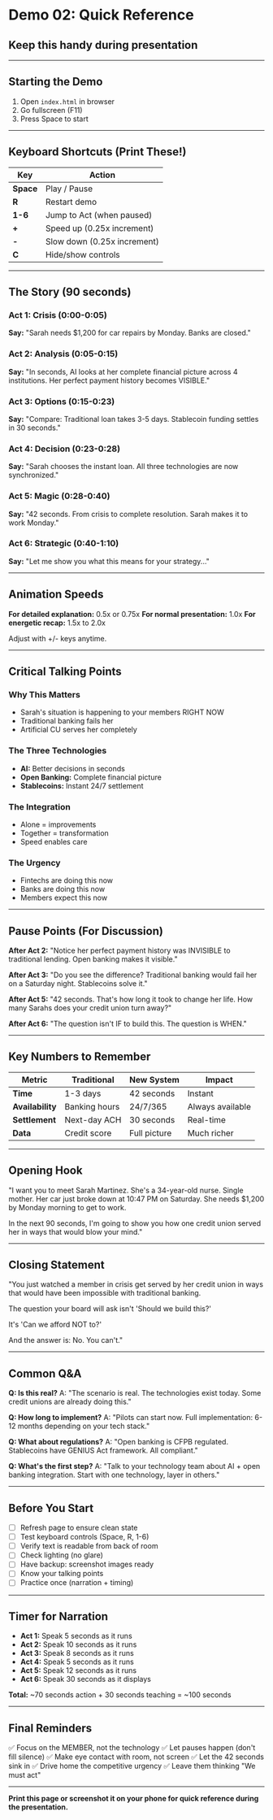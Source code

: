 # Demo 02: Quick Reference
## Keep this handy during presentation

---

## Starting the Demo

1. Open `index.html` in browser
2. Go fullscreen (F11)
3. Press Space to start

---

## Keyboard Shortcuts (Print These!)

| Key | Action |
|-----|--------|
| **Space** | Play / Pause |
| **R** | Restart demo |
| **1-6** | Jump to Act (when paused) |
| **+** | Speed up (0.25x increment) |
| **-** | Slow down (0.25x increment) |
| **C** | Hide/show controls |

---

## The Story (90 seconds)

### Act 1: Crisis (0:00-0:05)
**Say:** "Sarah needs $1,200 for car repairs by Monday. Banks are closed."

### Act 2: Analysis (0:05-0:15)
**Say:** "In seconds, AI looks at her complete financial picture across 4 institutions. Her perfect payment history becomes VISIBLE."

### Act 3: Options (0:15-0:23)
**Say:** "Compare: Traditional loan takes 3-5 days. Stablecoin funding settles in 30 seconds."

### Act 4: Decision (0:23-0:28)
**Say:** "Sarah chooses the instant loan. All three technologies are now synchronized."

### Act 5: Magic (0:28-0:40)
**Say:** "42 seconds. From crisis to complete resolution. Sarah makes it to work Monday."

### Act 6: Strategic (0:40-1:10)
**Say:** "Let me show you what this means for your strategy..."

---

## Animation Speeds

**For detailed explanation:** 0.5x or 0.75x
**For normal presentation:** 1.0x
**For energetic recap:** 1.5x to 2.0x

Adjust with +/- keys anytime.

---

## Critical Talking Points

### Why This Matters
- Sarah's situation is happening to your members RIGHT NOW
- Traditional banking fails her
- Artificial CU serves her completely

### The Three Technologies
- **AI:** Better decisions in seconds
- **Open Banking:** Complete financial picture
- **Stablecoins:** Instant 24/7 settlement

### The Integration
- Alone = improvements
- Together = transformation
- Speed enables care

### The Urgency
- Fintechs are doing this now
- Banks are doing this now
- Members expect this now

---

## Pause Points (For Discussion)

**After Act 2:**
"Notice her perfect payment history was INVISIBLE to traditional lending. Open banking makes it visible."

**After Act 3:**
"Do you see the difference? Traditional banking would fail her on a Saturday night. Stablecoins solve it."

**After Act 5:**
"42 seconds. That's how long it took to change her life. How many Sarahs does your credit union turn away?"

**After Act 6:**
"The question isn't IF to build this. The question is WHEN."

---

## Key Numbers to Remember

| Metric | Traditional | New System | Impact |
|--------|-------------|-----------|--------|
| **Time** | 1-3 days | 42 seconds | Instant |
| **Availability** | Banking hours | 24/7/365 | Always available |
| **Settlement** | Next-day ACH | 30 seconds | Real-time |
| **Data** | Credit score | Full picture | Much richer |

---

## Opening Hook

"I want you to meet Sarah Martinez. She's a 34-year-old nurse. Single mother. Her car just broke down at 10:47 PM on Saturday. She needs $1,200 by Monday morning to get to work.

In the next 90 seconds, I'm going to show you how one credit union served her in ways that would blow your mind."

---

## Closing Statement

"You just watched a member in crisis get served by her credit union in ways that would have been impossible with traditional banking.

The question your board will ask isn't 'Should we build this?'

It's 'Can we afford NOT to?'

And the answer is: No. You can't."

---

## Common Q&A

**Q: Is this real?**
A: "The scenario is real. The technologies exist today. Some credit unions are already doing this."

**Q: How long to implement?**
A: "Pilots can start now. Full implementation: 6-12 months depending on your tech stack."

**Q: What about regulations?**
A: "Open banking is CFPB regulated. Stablecoins have GENIUS Act framework. All compliant."

**Q: What's the first step?**
A: "Talk to your technology team about AI + open banking integration. Start with one technology, layer in others."

---

## Before You Start

- [ ] Refresh page to ensure clean state
- [ ] Test keyboard controls (Space, R, 1-6)
- [ ] Verify text is readable from back of room
- [ ] Check lighting (no glare)
- [ ] Have backup: screenshot images ready
- [ ] Know your talking points
- [ ] Practice once (narration + timing)

---

## Timer for Narration

- **Act 1:** Speak 5 seconds as it runs
- **Act 2:** Speak 10 seconds as it runs
- **Act 3:** Speak 8 seconds as it runs
- **Act 4:** Speak 5 seconds as it runs
- **Act 5:** Speak 12 seconds as it runs
- **Act 6:** Speak 30 seconds as it displays

**Total:** ~70 seconds action + 30 seconds teaching = ~100 seconds

---

## Final Reminders

✅ Focus on the MEMBER, not the technology
✅ Let pauses happen (don't fill silence)
✅ Make eye contact with room, not screen
✅ Let the 42 seconds sink in
✅ Drive home the competitive urgency
✅ Leave them thinking "We must act"

---

**Print this page or screenshot it on your phone for quick reference during the presentation.**
